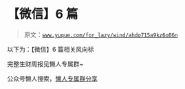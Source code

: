 # 【微信】6 篇

> 原文：[`www.yuque.com/for_lazy/wind/ahdo715a9kz6o06n`](https://www.yuque.com/for_lazy/wind/ahdo715a9kz6o06n)

以下为：【微信】6 篇相关风向标

完整生财周报见懒人专属群~

公众号懒人搜索，[懒人专属群分享](https://lazybook.fun/#/blog/group)